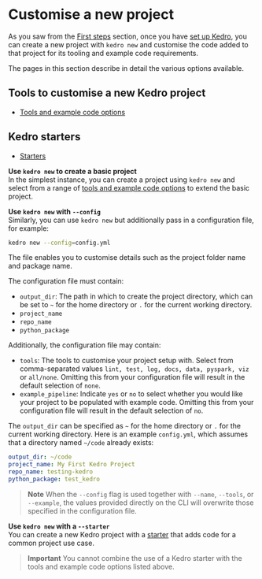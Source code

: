 # Customise a new project
As you saw from the [First steps](./new_project.md) section, once you have [set up Kedro](../getting-started/install.md), you can create a new project with `kedro new` and customise the code added to that project for its tooling and example code requirements.

The pages in this section describe in detail the various options available.

## Tools to customise a new Kedro project
- [Tools and example code options](./new_project_tools.md)
## Kedro starters
- [Starters](./starters.md)


**Use `kedro new` to create a basic project** <br />
In the simplest instance, you can create a project using `kedro new` and select from a range of [tools and example code options](./new_project_tools.md) to extend the basic project.

**Use `kedro new` with `--config`** <br />
Similarly, you can use `kedro new` but additionally pass in a configuration file, for example:

```bash
kedro new --config=config.yml
```

The file enables you to customise details such as the project folder name and package name.

The configuration file must contain:

- `output_dir`: The path in which to create the project directory, which can be set to `~` for the home directory or `.` for the current working directory.
- `project_name`
- `repo_name`
- `python_package`

Additionally, the configuration file may contain:

- `tools`: The tools to customise your project setup with. Select from comma-separated values `lint, test, log, docs, data, pyspark, viz` or `all/none`. Omitting this from your configuration file will result in the default selection of `none`.
- `example_pipeline`: Indicate `yes` or `no` to select whether you would like your project to be populated with example code. Omitting this from your configuration file will result in the default selection of `no`.

The `output_dir` can be specified as `~` for the home directory or `.` for the current working directory. Here is an example `config.yml`, which assumes that a directory named `~/code` already exists:

```yaml
output_dir: ~/code
project_name: My First Kedro Project
repo_name: testing-kedro
python_package: test_kedro
```

> **Note**
> When the `--config` flag is used together with `--name`, `--tools`, or `--example`, the values provided directly on the CLI will overwrite those specified in the configuration file.


**Use `kedro new` with a `--starter`** <br />
You can create a new Kedro project with a [starter](./starters.md) that adds code for a common project use case.

> **Important**
> You cannot combine the use of a Kedro starter with the tools and example code options listed above.
